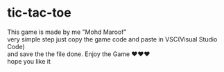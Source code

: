 # tic-tac-toe
This game is made by me "Mohd Maroof" <br>
very simple step just copy the game code and paste in VSC(Visual Studio Code) <br>
and save the the file done. Enjoy the Game ❤️❤️❤️ <br>
hope you like it 
